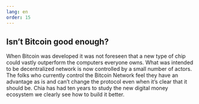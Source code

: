 ```yaml
---
lang: en
order: 15
---
```


Isn’t Bitcoin good enough? 
-----------------------

When Bitcoin was developed it was not foreseen that a new type of chip could vastly outperform the computers everyone owns. What was intended to be decentralized network is now controlled by a small number of actors. The folks who currently control the Bitcoin Network feel they have an advantage as is and can’t change the protocol even when it’s clear that it should be. Chia has had ten years to study the new digital money ecosystem we clearly see how to build it better. 
